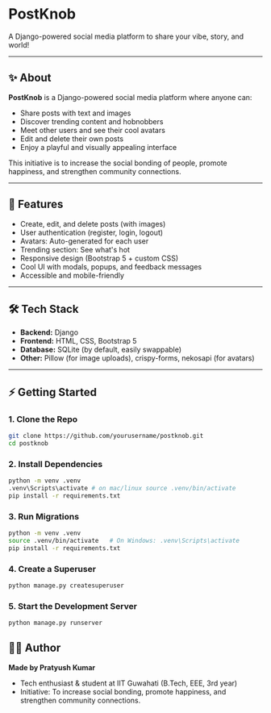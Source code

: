 # PostKnob

A Django-powered social media platform to share your vibe, story, and world!

---

## ✨ About

**PostKnob** is a Django-powered social media platform where anyone can:

- Share posts with text and images
- Discover trending content and hobnobbers
- Meet other users and see their cool avatars
- Edit and delete their own posts
- Enjoy a playful and visually appealing interface

This initiative is to increase the social bonding of people, promote happiness, and strengthen community connections.

---

## 🚀 Features

- Create, edit, and delete posts (with images)
- User authentication (register, login, logout)
- Avatars: Auto-generated for each user
- Trending section: See what's hot
- Responsive design (Bootstrap 5 + custom CSS)
- Cool UI with modals, popups, and feedback messages
- Accessible and mobile-friendly

---

## 🛠️ Tech Stack

- **Backend:** Django
- **Frontend:** HTML, CSS, Bootstrap 5
- **Database:** SQLite (by default, easily swappable)
- **Other:** Pillow (for image uploads), crispy-forms, nekosapi (for avatars)

---

## ⚡ Getting Started

### 1. Clone the Repo

```bash
git clone https://github.com/yourusername/postknob.git
cd postknob

```

### 2. Install Dependencies

```bash
python -m venv .venv
.venv\Scripts\activate # on mac/linux source .venv/bin/activate
pip install -r requirements.txt
```

### 3. Run Migrations

``` bash
python -m venv .venv
source .venv/bin/activate   # On Windows: .venv\Scripts\activate
pip install -r requirements.txt
```

### 4. Create a Superuser
```bash
python manage.py createsuperuser
```
### 5. Start the Development Server

```bash
python manage.py runserver

```

## 👨‍💻 Author

**Made by Pratyush Kumar**

- Tech enthusiast & student at IIT Guwahati (B.Tech, EEE, 3rd year)
- Initiative: To increase social bonding, promote happiness, and strengthen community connections.
